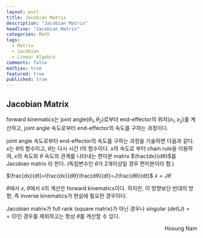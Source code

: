 ```yaml
---
layout: post
title: Jacobian Matrix
description: "Jacobian Matrix"
headline: "Jacobian Matrix"
categories: Math
tags: 
  - Matrix
  - Jacobian
  - Linear Algebra
comments: false
mathjax: true
featured: true
published: true
---
```


## Jacobian Matrix

forward kinematics는 joint angle($θ_1, θ_2$)로부터 end-effector의 위치($x_1, x_2$)를 계산하고,  joint angle 속도로부터 end-effector의 속도를 구하는 과정이다.

joint angle 속도로부터 end-effector의 속도를 구하는 과정을 기술하면 다음과 같다.
$x$는 $θ$의 함수이고,  $θ$는 다시 시간 $t$의 함수이다. 
x의 속도로 부터 chain rule을 이용하여,  $x$의 속도와 $θ$ 속도의 관계를 나타내는 편미분 matrix $\frac{dx}{dθ}$를 Jacobian matrix 라 한다. (독립변수인 $θ$가 2개이상일 경우 편미분이라 함.)

$\frac{dx}{dt}=\frac{dx}{dθ}\frac{dθ}{dt}=J\frac{dθ}{dt}$
$\dot{x}=J\dot{θ}$

$θ$에서 $x$,  $\dot{θ}$에서 $\dot{x}$의 계산은 forward kinematics이다. 하지만, 이 방향보단 반대의 방향, 즉 inverse kinematics가 현실에 필요한 경우이다.

Jacobian matrix가 full rank (square matrix)가 아닌 경우나 singular ($det(J)==0$)인 경우를 제외하고는 항상 $θ$를 계산할 수 있다.

<p align="right"> Hosung Nam <p>
